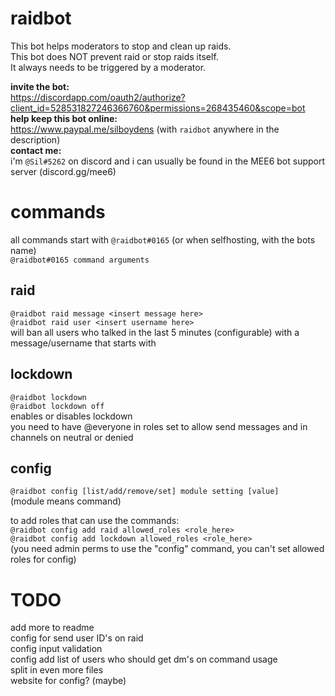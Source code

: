 # raidbot

This bot helps moderators to stop and clean up raids.  
This bot does NOT prevent raid or stop raids itself.  
It always needs to be triggered by a moderator.  

**invite the bot:**  
https://discordapp.com/oauth2/authorize?client_id=528531827246366760&permissions=268435460&scope=bot  
**help keep this bot online:**  
https://www.paypal.me/silboydens
(with `raidbot` anywhere in the description)  
**contact me:**  
i'm `@Sil#5262` on discord and i can usually be found in the MEE6 bot support server (discord.gg/mee6)

# commands

all commands start with `@raidbot#0165` (or when selfhosting, with the bots name)  
`@raidbot#0165 command arguments`

## raid

`@raidbot raid message <insert message here>`  
`@raidbot raid user <insert username here>`  
will ban all users who talked in the last 5 minutes (configurable) with a message/username that starts with <insert xxx here>

## lockdown

`@raidbot lockdown`  
`@raidbot lockdown off`  
enables or disables lockdown  
you need to have @everyone in roles set to allow send messages and in channels on neutral or denied

## config

`@raidbot config [list/add/remove/set] module setting [value]`  
(module means command)  

to add roles that can use the commands:  
`@raidbot config add raid allowed_roles <role_here>`  
`@raidbot config add lockdown allowed_roles <role_here>`  
(you need admin perms to use the "config" command, you can't set allowed roles for config)

# TODO
add more to readme  
config for send user ID's on raid  
config input validation  
config add list of users who should get dm's on command usage  
split in even more files  
website for config? (maybe)  